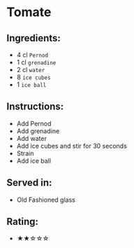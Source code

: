 # Tomate

## Ingredients:
- 4 cl `Pernod`
- 1 cl `grenadine` <!-- - 2 cl `grenadine` -->
- 2 cl `water` <!-- - 3 cl `water` -->
- 8 `ice cubes`
- 1 `ice ball`

## Instructions:
- Add Pernod
- Add grenadine
- Add water
- Add ice cubes and stir for 30 seconds
- Strain
- Add ice ball

## Served in:
- Old Fashioned glass

## Rating:
- ★★☆☆☆